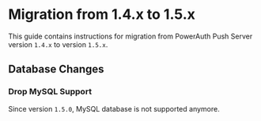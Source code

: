 # Migration from 1.4.x to 1.5.x

This guide contains instructions for migration from PowerAuth Push Server version `1.4.x` to version `1.5.x`.


## Database Changes


### Drop MySQL Support

Since version `1.5.0`, MySQL database is not supported anymore.
